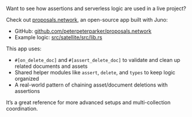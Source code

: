 Want to see how assertions and serverless logic are used in a live project?

Check out [proposals.network](https://proposals.network), an open-source app built with Juno:

- GitHub: [github.com/peterpeterparker/proposals.network](https://github.com/peterpeterparker/proposals.network)
- Example logic: [src/satellite/src/lib.rs](https://github.com/peterpeterparker/proposals.network/blob/main/src/satellite/src/lib.rs)

This app uses:

- `#[on_delete_doc]` and `#[assert_delete_doc]` to validate and clean up related documents and assets
- Shared helper modules like `assert`, `delete`, and `types` to keep logic organized
- A real-world pattern of chaining asset/document deletions with assertions

It’s a great reference for more advanced setups and multi-collection coordination.
